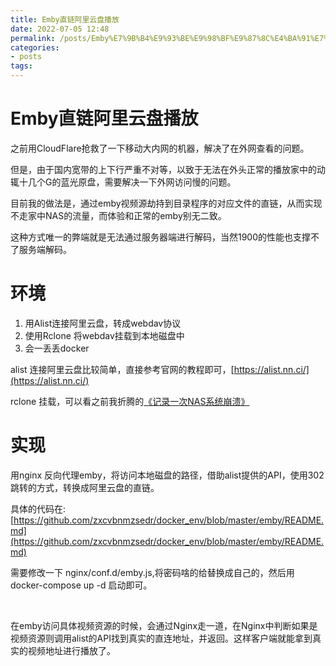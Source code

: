 ```yaml
---
title: Emby直链阿里云盘播放
date: 2022-07-05 12:48
permalink: /posts/Emby%E7%9B%B4%E9%93%BE%E9%98%BF%E9%87%8C%E4%BA%91%E7%9B%98%E6%92%AD%E6%94%BE
categories:
- posts
tags: 
---
```

# Emby直链阿里云盘播放

之前用CloudFlare抢救了一下移动大内网的机器，解决了在外网查看的问题。

但是，由于国内宽带的上下行严重不对等，以致于无法在外头正常的播放家中的动辄十几个G的蓝光原盘，需要解决一下外网访问慢的问题。

目前我的做法是，通过emby视频源劫持到目录程序的对应文件的直链，从而实现不走家中NAS的流量，而体验和正常的emby别无二致。

这种方式唯一的弊端就是无法通过服务器端进行解码，当然1900的性能也支撑不了服务端解码。

# 环境

1. 用Alist连接阿里云盘，转成webdav协议
2. 使用Rclone 将webdav挂载到本地磁盘中
3. 会一丢丢docker

alist 连接阿里云盘比较简单，直接参考官网的教程即可，[https://alist.nn.ci/](https://alist.nn.ci/)

rclone 挂载，可以看之前我折腾的[《记录一次NAS系统崩溃》](/posts/记录一次NAS系统崩溃)

# 实现

用nginx 反向代理emby，将访问本地磁盘的路径，借助alist提供的API，使用302跳转的方式，转换成阿里云盘的直链。

具体的代码在: [https://github.com/zxcvbnmzsedr/docker_env/blob/master/emby/README.md](https://github.com/zxcvbnmzsedr/docker_env/blob/master/emby/README.md)

需要修改一下 nginx/conf.d/emby.js,将密码啥的给替换成自己的，然后用docker-compose up -d 启动即可。

‍

在emby访问具体视频资源的时候，会通过Nginx走一道，在Nginx中判断如果是视频资源则调用alist的API找到真实的直连地址，并返回。这样客户端就能拿到真实的视频地址进行播放了。
